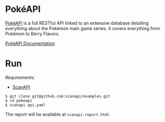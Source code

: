 # PokéAPI

[PokéAPI](https://pokeapi.co) is a full RESTful API linked to an extensive database detailing
everything about the Pokémon main game series. It covers everything from Pokémon to Berry Flavors.

[PokéAPI Documentation](https://pokeapi.co/docs/v2)

# Run

Requirements:
- [ScanAPI](https://pypi.org/project/scanapi/)


```shell
$ git clone git@github.com:scanapi/examples.git
$ cd pokeapi
$ scanapi api.yaml
```

The report will be available at `scanapi-report.html`
